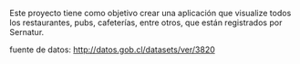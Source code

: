 Este proyecto tiene como objetivo crear una aplicación que visualize todos los restaurantes, pubs, cafeterías, entre otros, que están registrados por Sernatur.

fuente de datos: http://datos.gob.cl/datasets/ver/3820
